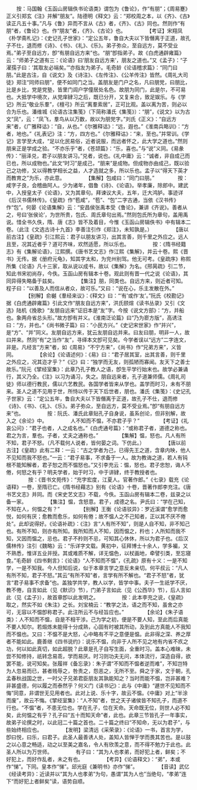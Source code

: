 <!-- { "loadSidebar": true } -->
　　按：马国翰《玉函山房辑佚书论语类》谓包为《鲁论》，作“有朋”；《周易蹇》正义引郑玄《注》并解“朋友”。陆德明《释文》云：“郑校周之本，以《齐》、《古》读正凡五十事。”凡与《鲁》异而不言从《古》者，《齐》、《古》同也。然则作“有朋”者，《鲁论》也。作“朋友”者，《齐》、《古论》也。
　　
　　【考证】宋翔凤《朴学斋札记》：《史记孔子世家》：“定公五年，鲁自大夫以下皆僭离于正道，故孔子不仕，退而修《诗》、《书》、《礼》、《乐》。弟子弥众，至自远方，莫不受业焉。”弟子至自远方，卽“有朋自远方来”也。“朋”卽指弟子。故《白虎通辟雍篇》云：“师弟子之道有三：《论语》曰‘朋友自远方来’，朋友之道也。”又《孟子》：“子濯孺子曰：‘其取友必端矣。’”亦指友为弟子。毛奇龄《论语稽求篇》：“同门曰朋。”此是古注，自《说文》及《诗注》、《左传注》、《公羊传注》皆然。《周礼大司徒》郑注“同师曰朋”，便不如同门之当。盖朋友是门户之名，凡曰朋党，曰朋比，比是乡比，党是党塾，皆里门闾户学僮居处名色。故朋为同门，此是尔，不可易也。大抵学中境次，从党庠肄习之后，既已分开，又复来合，致足娱乐。与《学记》所云“敬业乐羣”，《檀弓》所云“离羣索居”，正可比观。盖以离为苦，则必以合为乐也。潘维城《论语古注集笺》（下简称潘氏《集笺》）：“朋”，《说文》以为古文“凤”，云：“凤飞，羣鸟从以万数，故以为朋党字。”刘氏《正义》：“自远方来”者，《广雅释诂》：“自，从也。”《尔雅释诂》：“远，遐也。”《淮南兵略训》：“方者，地也。”《礼表记》注：“方，四方也。”《尔雅释诂》：“来，至也。”并常训。《学记》言学至大成，“足以化民易俗，近者说服，而远者怀之，此大学之道也。”然则朋来正是学成之验。“不亦乐乎”者，《苍颉篇》：“乐，喜也。”与“说”义同。《易彖传》：“丽泽兑，君子以朋友讲习。”兑者，说也。《礼中庸》云：“诚者，非自成己而已也，所以成物也。”此文“时习”是成己，“朋来”是成物。但成物亦由成己，既以验己之功修，又以得教学相长之益，人才造就之多，所以乐也。孟子以“得天下英才而教育之”为乐，亦此意。
　　
　　【集解】包咸曰：“同门曰朋。”
　　
　　按：咸字子良，会稽曲阿人。少为诸年，倡鲁《诗》、《论语》。举孝廉，除郎中。建武中，入授皇太子《论语》，又为其章句。拜谏议大夫，五年，迁大鸿胪。事迹详《后汉书儒林传》。《皇疏》作“苞咸”，“苞”、“包”二字古通，当依《汉书传》作“包”。何晏《论语集解》云：“安昌侯张禹本受《鲁论》，兼讲《齐说》。善者从之，号曰‘张侯论’，为世所贵，包氏、周氏章句出焉。”然则包氏所为章句，盖用禹说。惜全书久佚，隋、唐《志》皆不及着目，今惟《玉函山房辑佚书》中有辑本二卷。（此注《文选古诗十九首》李善注引作《郑注》，未知孰是。）
　　
　　【唐以前古注】《皇疏》引江熙云：君子以朋友讲习，出其言善，则千里之外应之。远人且至，况其近者乎？道可齐味，欢然适愿，所以乐也。
　　
　　按：《隋书经籍志》有《集解论语》，江熙撰。《唐书艺文志》作江熙《集解》，并云十卷。熙《晋书》无传。据《册府元龟》，知其字太和，为兖州别驾。他无可考。《皇疏序》称熙所集《论语》凡十三家，取从说以成书，故以《集解》为名。《邢昺疏》引二节，知此书宋初尚存，今佚。玉函山房有辑本十卷。观此则有晋一代之说《论语》，其同异得失略备于兹矣。
　　
　　【集注】朋，同类也。自远方来，则近者可知。程子曰：“以善及人而信从者众，故可乐。”又曰：“说在心，乐主发散在外。”
　　
　　【别解】俞樾《羣经来议》：《释文》曰：“‘有’或作‘友’。”阮氏《校勘记》据《白虎通辟雍篇》引此文作“朋友自远方来”，洪氏颐煊《读书丛录》又引《文选》陆机《挽歌》“友朋自远来”证旧本是“友”字。今按《说文方部》：“方，并船也。象两舟省总头形。”故方卽有并义。《淮南泛论篇》曰“乃为窬方版”，高诱注曰：“方，并也。”《尚书微子篇》曰：“小民方兴。”《史记宋世家》作“并兴”，是“方”、“并”同义。友朋自远方来，犹云友朋自远并来。曰友曰朋，明非一人，故曰并来。然则“有”之当作“友”，寻绎本文卽可见矣。今学者误以“远方”二字连文，非是。凡经言“方来”者，如《周易》“不宁方来”，《尚书》作“兄弟方来”，义皆同。
　　
　　【余论】《论语述何》：《易》曰：“君子居其室，出其言善，则千里之外应之，况其迩才乎？”《记》曰：“独学而无友，则孤陋而寡闻。友天下之善士故乐。”阮元《揅经室集》：此章乃孔子教人之语，卽生平学行始末也。故学必兼诵行，其义乃全。《注》以习为诵习，失之。朋自远来者，孔子道兼师儒。《周礼司徒》师以德行教民，儒以六艺教民。各国学者皆来从学也。盖学而时习，未有不朋来。圣人之道不见用于世，所恃以传于天下后世者，朋也。潘氏《集笺》：《史记孔子世家》云：“定公五年，鲁自大夫以下皆僭离于正道，故孔子不仕，退而修《诗》、《书》、《礼》、《乐》。弟子弥众，至自远方，莫不受业焉。”卽“有朋自远方来”也。
　　
　　按：阮氏、潘氏此章贴孔子自身说，虽系创论，但非别解，故入之《余论》中。
　　
　　人不知而不愠，不亦君子乎？”
　　
　　【考证】《礼哀公问》：“君子也者，人之成名也。”《白虎通号篇》：“或称君子者，道德之称也。君之为言，羣也。子者，丈夫之通称也。”
　　
　　【集解】愠，怒也。凡人有所不知，君子不怒。（凡不载何人说者，皆何晏之词。下仿此。）
　　
　　【唐以前古注】《皇疏》此有二释：一云：“古之学者为己，已得先王之道，含章内映，他人不见知而我不怒也。”一云：“君子易事，不求备于一人。故为教诲之道，若人有钝根不能知解者，君子恕之而不愠怒也。”又引李充云：愠，怒也。君子忠恕，诲人不倦，何怒之有乎？明夫学者，始于时习，中于讲肄，终于教授者也。
　　
　　按：《晋书文苑传》：“充字宏度，江夏人。官著作郎。”《七录》载充《论语释》一卷，至隋已亡。《隋书经藉志》别有《论语》十卷，晋著作郎李充注。《唐书艺文志》并同。而《宋史艺文志》不载，今佚。玉函山房有辑本二卷，兹录之以备一家。
　　
　　【集注】愠，含怒意。君子，成德之名。尹氏曰：“学在己知，不知在人，何愠之有？”
　　
　　【别解】王衡《论语驳异》：罗近溪谓“愈学而愈悦，如何有厌；愈教而愈乐，如何有倦；故不愠人之不己知者，正以其不厌不倦处”。此却说得好。《论语补疏》：《注》言“人有所不知”，则是人自不知，非不知己也。有所不知，则亦有所知。我所知而人不知，因而愠之，矝也；人所知而我不知，又因而愠之，忌也。君子不矝则不忌，可知其心休休，所以为君子也。《后汉儒林传》注引《魏略》云：“乐详字文载。黄初中，征拜博士十余人，学多褊，又不熟悉，惟详五业并授。其或难质不解，详无愠色，以杖画地，牵譬引类，至忘寝食。”毛奇龄《四书剩言》：《论语》“人不知而不愠”，《孔疏》原有十义：一是不知学，一是不知我。今人但知后说，似于本章言学之意反未亲切。何平叔云：“凡人有所不知，君子不怒。”其云“有所不知”者，言学有所不解也。“君子不怒”者，犹言“君子易事不求备”也。盖独学共学，教人以学，皆学中事。夫子一生祇学不厌，教不倦，自言如此（见《默识》节），门弟子言如此（见《公西华》节），后人言如此（见《孟子》），故首章卽以此发明之。
　　
　　按：此本李充之说，《皇疏》取之，然实不如《朱注》之长。刘宝楠云：“教学之法，语之而不知，虽舍之亦可，无容以不愠卽称君子。此注所云不与经旨应也。”
　　
　　【余论】《朱子语类》：人不知而不愠，自是不相干涉。己为学之初，便是不要人知，至此而后真能不要人知尔。若煅炼未能得十分成熟，心固有时被其所动，及到此方真能人不我知而不愠也。又曰：不愠不是大怒，心中略有不平之意便是愠。此非得之深、养之厚者不能如此。鹿善继《四书说约》：说乐不愠，向非于人所不见之地有内省不疚之功，何以如此真切，如此超脱？此章是孔子自写生面，全重时习。盖本心难昧，未尝不知修持，祇转念易乖，学而易厌。时习则功夫无问，本体流行，深造自得，欲罢不能，说可知矣。张履祥《备忘录》：朱子谓“不知而不愠者逆而难”，不知岂特为人忽易而已，甚者贱辱之，咎责之，怨恶之，无所不至。舜之于家，文于朝，孔孟春秋战国之世，一时父子兄弟君臣朋友其孰能知之？当时而能不愠，岂非甚难？非甚盛德，何以履之而泰然乎？何义门《读书记》：此与《中庸》“遯世不见知而不悔”同意，非谓世无见用者也。此对上说、乐十字，故云不愠。《中庸》对上“半涂而废”，故云不悔。《揅经室集》：“人不知”者，世之天子诸侯皆不知孔子，而道不行也。“不愠”者，不患无位也。学在孔子，位在天命。天命既无位，则世人必不知矣，此何愠之有乎？孔子曰“五十而知天命”者，此也。此章三节皆孔子一年事实，故弟子论撰之时，以此冠二十篇之首也。二十篇之终曰“不知命，无以为君子”，与些始终相应也。
　　
　　【发明】梁清远《采荣录》：《论语》一书，首言为学，卽曰悦，曰乐，曰君子。此圣人最善诱人处，盖知人皆惮于学而畏其苦也。是以鼓之以心意之畅适，动之以至美之嘉名，令人有欣羡之意，而不得不勉力于此也。此圣人所以为万世师。
　　
　　有子曰：“其为人也孝弟，而好犯上者，鲜矣；不好犯上，而好作乱者，未之有也。
　　
　　【考异】《论语释文》：“弟”，本或作“悌”。下同。皇本作“悌”。邱光庭《兼明书》亦作“悌”。
　　
　　【音读】武亿《经读考异》：近读并以“其为人也孝弟”为句，愚谓“其为人也”当绝句，“孝弟”连下“而好犯上者鲜矣”读，语势自顺。
　　
